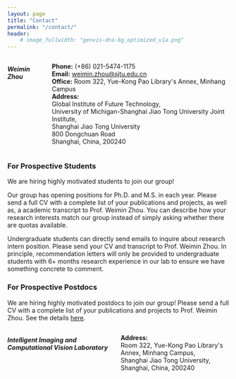 ```yaml
---
layout: page
title: "Contact"
permalink: "/contact/"
header:
    # image_fullwidth: "genvis-dna-bg_optimized_v1a.png"
---
```


<!--

<div class="row">
    <div class="small-12 small-centered columns">
        <img src="/assets/img/MalachiAndObi.jpg">
    </div>
</div>

-->

<div class="row">
    <div class="small-12 small-centered columns">
    <h5>Weimin Zhou</h5>
    <p>
      <b>Phone:</b> (+86) 021-5474-1175<br>
      <b>Email:</b> <a href="mailto:weimin.zhou@sjtu.edu.cn">weimin.zhou@sjtu.edu.cn</a><br>
      <b>Office:</b> Room 322, Yue-Kong Pao Library's Annex, Minhang Campus<br>
      <b>Address:</b><br>Global Institute of Future Technology,<br>University of Michigan-Shanghai Jiao Tong University Joint Institute,<br>Shanghai Jiao Tong University<br>800 Dongchuan Road<br>Shanghai, China, 200240
    </p>
    </div>
</div>

### For Prospective Students

We are hiring highly motivated students to join our group! 

Our group has opening positions for Ph.D. and M.S. in each year. Please send a full CV with a complete list of your publications and projects, as well as, a academic transcript to Prof. Weimin Zhou. You can describe how your research interests match our group instead of simply asking whether there are quotas available.

Undergraduate students can directly send emails to inquire about research intern position. Please send your CV and transcript to Prof. Weimin Zhou. In principle, recommendation letters will only be provided to undergraduate students with 6+ months research experience in our lab to ensure we have something concrete to comment.


### For Prospective Postdocs

We are hiring highly motivated postdocs to join our group! Please send a full CV with a complete list of your publications and projects to Prof. Weimin Zhou. See the details [here](https://postd.sjtu.edu.cn/info/1086/2408.htm).


<div class="row">
    <div class="small-12 small-centered columns">
        <h5>Intelligent Imaging and Computational Vision Laboratory</h5>
        <p>
          <b>Address:</b><br> Room 322, Yue-Kong Pao Library's Annex, Minhang Campus,<br>
          Shanghai Jiao Tong University,<br>
          Shanghai, China, 200240<br>
        </p>
        <!-- <iframe src="https://www.google.com/maps/embed?pb=!1m18!1m12!1m3!1d3116.5504069161216!2d-90.2618255!3d38.6362228!2m3!1f0!2f0!3f0!3m2!1i1024!2i768!4f13.1!3m3!1m2!1s0x87d8b4df564ad7d1%3A0xddebd7786d830554!2sMid%20Campus%20Center!5e0!3m2!1sen!2sus!4v1660673700634!5m2!1sen!2sus" width="600" height="450" style="border:0;" allowfullscreen="" loading="lazy" referrerpolicy="no-referrer-when-downgrade"></iframe> 
        <body>
    <div id="map" style="width: 600px; height: 450px;"></div>

<script src="https://api.map.baidu.com/api?v=3.0&ak=MvEcrj1YWS6v1qNGfGm1CggGyY5Z0E2z"></script>
<script>
    // 创建地图实例
    var map = new BMap.Map("map");

    // 创建点坐标
    var point = new BMap.Point(121.436511,31.028164);

    // 初始化地图，设置中心点坐标和地图级别
    map.centerAndZoom(point, 30);

    // 添加标注
    var marker = new BMap.Marker(point);
    map.addOverlay(marker);

    // 添加信息窗口
    var infoWindow = new BMap.InfoWindow("Yue-Kong Pao Library's Annex, Minhang Campus,Shanghai Jiao Tong University");
    marker.addEventListener("click", function () {
        this.openInfoWindow(infoWindow);
    });
</script>
</body> -->
    </div>
</div>
